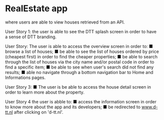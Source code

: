 # RealEstate app
where users are able to view houses retrieved from an API. 

User Story 1: the user is able to see the DTT splash screen in order to have a sense of DTT branding.

User Story: The user is able to access the overview screen in order to:
■ browse a list of houses;
■ be able to see the list of houses ordered by price (cheapest first) in order to find the cheaper properties;
■ be able to search through the list of houses via the city name and/or postal code in order to find a specific item;
■ be able to see when user's search did not find any results;
■ able no navigate through a bottom navigation bar to Home and Informations pages.

User Story 3: ■ The user is be able to access the house detail screen in order to learn more about the property.

User Story 4 the user is abble to:
■ access the information screen in order to know more about the app and its developers;
■ be redirected to www.d-tt.nl after clicking on 'd-tt.nl'.
